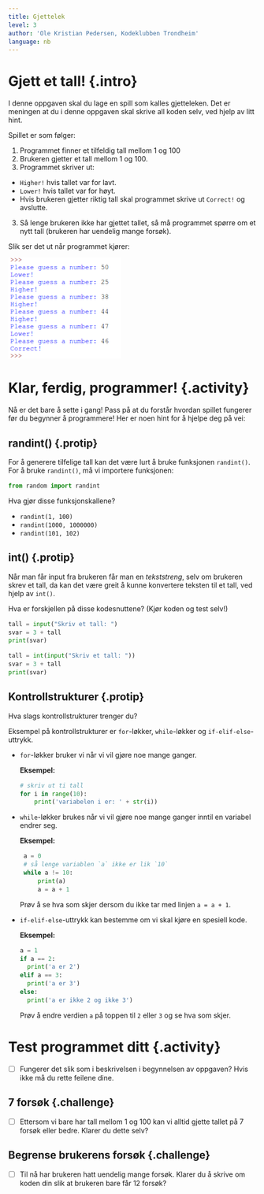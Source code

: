 ```yaml
---
title: Gjettelek
level: 3
author: 'Ole Kristian Pedersen, Kodeklubben Trondheim'
language: nb
---
```


# Gjett et tall!  {.intro}

I denne oppgaven skal du lage en spill som kalles gjetteleken. Det er meningen at du i denne oppgaven skal skrive all koden selv, ved hjelp av litt hint.

Spillet er som følger:

1. Programmet finner et tilfeldig tall mellom 1 og 100
1. Brukeren gjetter et tall mellom 1 og 100.
2. Programmet skriver ut:
  * `Higher!` hvis tallet var for lavt.
  * `Lower!` hvis tallet var for høyt.
  *  Hvis brukeren gjetter riktig tall skal programmet skrive ut `Correct!` og avslutte.
3. Så lenge brukeren ikke har gjettet tallet, så må programmet spørre om et nytt tall (brukeren har uendelig mange forsøk).


Slik ser det ut når programmet kjører:

![Illustrasjon av et ferdig gjettelek spill](python_guessing_game.png)

# Klar, ferdig, programmer! {.activity}

Nå er det bare å sette i gang! Pass på at du forstår hvordan spillet fungerer før du begynner å programmere! Her er noen hint for å hjelpe deg på vei:

## randint() {.protip}

For å generere tilfelige tall kan det være lurt å bruke funksjonen `randint()`.
For å bruke `randint()`, må vi importere funksjonen:

```python
from random import randint
```

Hva gjør disse funksjonskallene?

* `randint(1, 100)`
* `randint(1000, 1000000)`
* `randint(101, 102)`

## int() {.protip}

Når man får input fra brukeren får man en *tekststreng*, selv om brukeren skrev et tall, da kan det være greit å kunne konvertere teksten til et tall, ved hjelp av `int()`.

Hva er forskjellen på disse kodesnuttene? (Kjør koden og test selv!)
```python
tall = input("Skriv et tall: ")
svar = 3 + tall
print(svar)
```

```python
tall = int(input("Skriv et tall: "))
svar = 3 + tall
print(svar)
```

## Kontrollstrukturer {.protip}

Hva slags kontrollstrukturer trenger du?

Eksempel på kontrollstrukturer er `for`-løkker, `while`-løkker og `if-elif-else`-uttrykk.

- `for`-løkker bruker vi når vi vil gjøre noe mange ganger.

  **Eksempel:**
  ```python
  # skriv ut ti tall
  for i in range(10):
      print('variabelen i er: ' + str(i))
  ```

- `while`-løkker brukes når vi vil gjøre noe mange ganger inntil en variabel
  endrer seg.

  **Eksempel:**
  ```python
   a = 0
   # så lenge variablen `a` ikke er lik `10`
   while a != 10:
       print(a)
       a = a + 1
  ```

  Prøv å se hva som skjer dersom du ikke tar med linjen `a = a + 1`.

- `if-elif-else`-uttrykk kan bestemme om vi skal kjøre en spesiell kode.

  **Eksempel:**
  ```python
  a = 1
  if a == 2:
    print('a er 2')
  elif a == 3:
    print('a er 3')
  else:
    print('a er ikke 2 og ikke 3')
  ```

  Prøv å endre verdien `a` på toppen til `2` eller `3` og se hva som skjer.


# Test programmet ditt {.activity}

- [ ] Fungerer det slik som i beskrivelsen i begynnelsen av oppgaven? Hvis ikke må du rette feilene dine.

## 7 forsøk {.challenge}

- [ ] Ettersom vi bare har tall mellom 1 og 100 kan vi alltid gjette tallet på 7 forsøk eller bedre. Klarer du dette selv?

## Begrense brukerens forsøk {.challenge}

- [ ] Til nå har brukeren hatt uendelig mange forsøk. Klarer du å skrive om koden din slik at brukeren bare får 12 forsøk?
